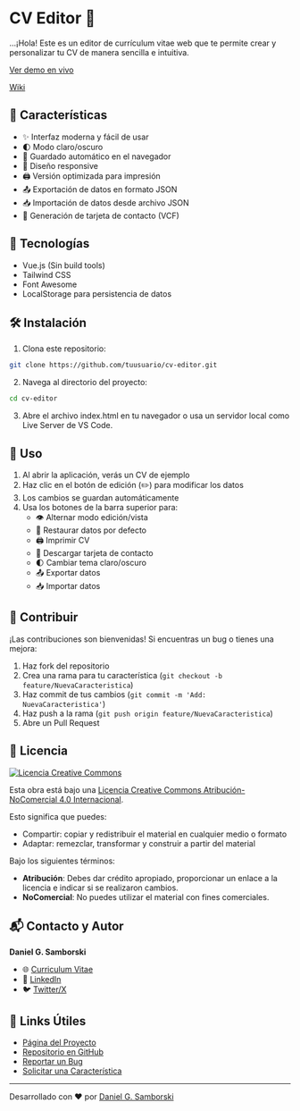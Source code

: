 # CV Editor 📝

...¡Hola! Este es un editor de currículum vitae web que te permite crear y personalizar tu CV de manera sencilla e intuitiva.

[Ver demo en vivo](https://samborski.github.io/cv-editor/)

[Wiki](https://github.com/samborski/cv-editor/wiki/)

## 🌟 Características

- ✨ Interfaz moderna y fácil de usar
- 🌓 Modo claro/oscuro
- 💾 Guardado automático en el navegador
- 📱 Diseño responsive
- 🖨️ Versión optimizada para impresión
- 📤 Exportación de datos en formato JSON
- 📥 Importación de datos desde archivo JSON
- 📇 Generación de tarjeta de contacto (VCF)

## 🚀 Tecnologías

- Vue.js (Sin build tools)
- Tailwind CSS
- Font Awesome
- LocalStorage para persistencia de datos

## 🛠️ Instalación

1. Clona este repositorio:
```bash
git clone https://github.com/tuusuario/cv-editor.git
```

2. Navega al directorio del proyecto:
```bash
cd cv-editor
```

3. Abre el archivo index.html en tu navegador o usa un servidor local como Live Server de VS Code.

## 🎯 Uso

1. Al abrir la aplicación, verás un CV de ejemplo
2. Haz clic en el botón de edición (✏️) para modificar los datos
3. Los cambios se guardan automáticamente
4. Usa los botones de la barra superior para:
   - 👁️ Alternar modo edición/vista
   - 🔄 Restaurar datos por defecto
   - 🖨️ Imprimir CV
   - 📇 Descargar tarjeta de contacto
   - 🌓 Cambiar tema claro/oscuro
   - 📤 Exportar datos
   - 📥 Importar datos

## 🤝 Contribuir

¡Las contribuciones son bienvenidas! Si encuentras un bug o tienes una mejora:

1. Haz fork del repositorio
2. Crea una rama para tu característica (`git checkout -b feature/NuevaCaracteristica`)
3. Haz commit de tus cambios (`git commit -m 'Add: NuevaCaracteristica'`)
4. Haz push a la rama (`git push origin feature/NuevaCaracteristica`)
5. Abre un Pull Request

## 📄 Licencia

<a rel="license" href="http://creativecommons.org/licenses/by-nc/4.0/"><img alt="Licencia Creative Commons" style="border-width:0" src="https://i.creativecommons.org/l/by-nc/4.0/88x31.png" /></a>

Esta obra está bajo una <a rel="license" href="http://creativecommons.org/licenses/by-nc/4.0/">Licencia Creative Commons Atribución-NoComercial 4.0 Internacional</a>.

Esto significa que puedes:
- Compartir: copiar y redistribuir el material en cualquier medio o formato
- Adaptar: remezclar, transformar y construir a partir del material

Bajo los siguientes términos:
- **Atribución**: Debes dar crédito apropiado, proporcionar un enlace a la licencia e indicar si se realizaron cambios.
- **NoComercial**: No puedes utilizar el material con fines comerciales.

## 📬 Contacto y Autor

**Daniel G. Samborski**
- 🌐 [Curriculum Vitae](https://samborski.github.io/curriculum)
- 👔 [LinkedIn](https://www.linkedin.com/in/danielgsamborski)
- 🐦 [Twitter/X](https://x.com/dgsamborski)

## 🔗 Links Útiles

- [Página del Proyecto](https://samborski.github.io/cv-editor)
- [Repositorio en GitHub](https://github.com/samborski/cv-editor)
- [Reportar un Bug](https://github.com/samborski/cv-editor/issues)
- [Solicitar una Característica](https://github.com/samborski/cv-editor/issues)

---
Desarrollado con ❤️ por [Daniel G. Samborski](https://samborski.github.io/curriculum)
